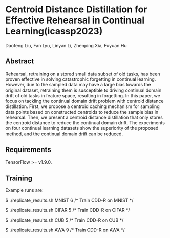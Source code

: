 # Centroid Distance Distillation for Effective Rehearsal in Continual Learning(icassp2023)  

Daofeng Liu, Fan Lyu, Linyan Li, Zhenping Xia, Fuyuan Hu  

Abstract
-----
Rehearsal, retraining on a stored small data subset of old tasks, has been proven effective in solving catastrophic forgetting in continual learning. However, due to the sampled data may have a large bias towards the original dataset, retraining them is susceptible to driving continual domain drift of old tasks in feature space, resulting in forgetting. In this paper, we focus on tackling the continual domain drift problem with centroid distance distillation. First, we propose a centroid caching mechanism for sampling data points based on constructed centroids to reduce the sample bias in rehearsal. Then, we present a centroid distance distillation that only stores the centroid distance to reduce the continual domain drift. The experiments on four continual learning datasets show the superiority of the proposed method, and the continual domain drift can be reduced.

Requirements
----
TensorFlow >= v1.9.0.

Training
---
Example runs are:

$ ./replicate_results.sh MNIST 6    /* Train CDD-R on MNIST */

$ ./replicate_results.sh CIFAR 5    /* Train CDD-R on CIFAR */

$ ./replicate_results.sh CUB 5      /* Train CDD-R on CUB */

$ ./replicate_results.sh AWA 9      /* Train CDD-R on AWA */
